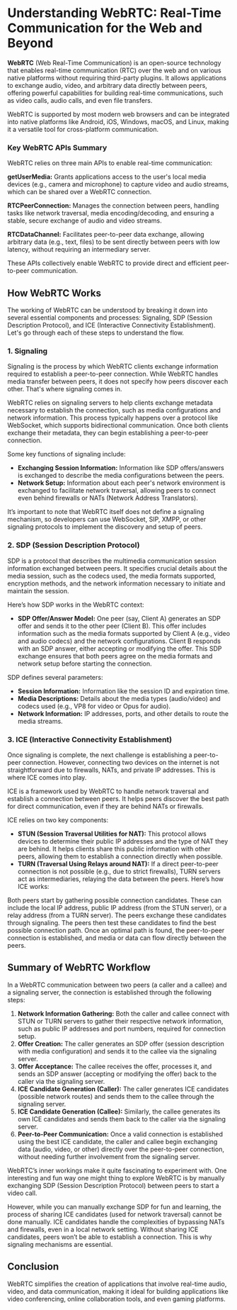 # Understanding WebRTC: Real-Time Communication for the Web and Beyond

**WebRTC** (Web Real-Time Communication) is an open-source technology that enables real-time communication (RTC) over the web and on various native platforms without requiring third-party plugins. It allows applications to exchange audio, video, and arbitrary data directly between peers, offering powerful capabilities for building real-time communications, such as video calls, audio calls, and even file transfers.

WebRTC is supported by most modern web browsers and can be integrated into native platforms like Android, iOS, Windows, macOS, and Linux, making it a versatile tool for cross-platform communication.

### Key WebRTC APIs Summary

WebRTC relies on three main APIs to enable real-time communication:

**getUserMedia:** Grants applications access to the user's local media devices (e.g., camera and microphone) to capture video and audio streams, which can be shared over a WebRTC connection.

**RTCPeerConnection:** Manages the connection between peers, handling tasks like network traversal, media encoding/decoding, and ensuring a stable, secure exchange of audio and video streams.

**RTCDataChannel:** Facilitates peer-to-peer data exchange, allowing arbitrary data (e.g., text, files) to be sent directly between peers with low latency, without requiring an intermediary server.

These APIs collectively enable WebRTC to provide direct and efficient peer-to-peer communication.

## How WebRTC Works

The working of WebRTC can be understood by breaking it down into several essential components and processes: Signaling, SDP (Session Description Protocol), and ICE (Interactive Connectivity Establishment). Let's go through each of these steps to understand the flow.

### 1. Signaling

Signaling is the process by which WebRTC clients exchange information required to establish a peer-to-peer connection. While WebRTC handles media transfer between peers, it does not specify how peers discover each other. That's where signaling comes in.

WebRTC relies on signaling servers to help clients exchange metadata necessary to establish the connection, such as media configurations and network information. This process typically happens over a protocol like WebSocket, which supports bidirectional communication. Once both clients exchange their metadata, they can begin establishing a peer-to-peer connection.

Some key functions of signaling include:

- **Exchanging Session Information:** Information like SDP offers/answers is exchanged to describe the media configurations between the peers.
- **Network Setup:** Information about each peer's network environment is exchanged to facilitate network traversal, allowing peers to connect even behind firewalls or NATs (Network Address Translators).

It’s important to note that WebRTC itself does not define a signaling mechanism, so developers can use WebSocket, SIP, XMPP, or other signaling protocols to implement the discovery and setup of peers.

### 2. SDP (Session Description Protocol)

SDP is a protocol that describes the multimedia communication session information exchanged between peers. It specifies crucial details about the media session, such as the codecs used, the media formats supported, encryption methods, and the network information necessary to initiate and maintain the session.

Here’s how SDP works in the WebRTC context:

- **SDP Offer/Answer Model:** One peer (say, Client A) generates an SDP offer and sends it to the other peer (Client B). This offer includes information such as the media formats supported by Client A (e.g., video and audio codecs) and the network configurations. Client B responds with an SDP answer, either accepting or modifying the offer. This SDP exchange ensures that both peers agree on the media formats and network setup before starting the connection.

SDP defines several parameters:
- **Session Information:** Information like the session ID and expiration time.
- **Media Descriptions:** Details about the media types (audio/video) and codecs used (e.g., VP8 for video or Opus for audio).
- **Network Information:** IP addresses, ports, and other details to route the media streams.

### 3. ICE (Interactive Connectivity Establishment)

Once signaling is complete, the next challenge is establishing a peer-to-peer connection. However, connecting two devices on the internet is not straightforward due to firewalls, NATs, and private IP addresses. This is where ICE comes into play.

ICE is a framework used by WebRTC to handle network traversal and establish a connection between peers. It helps peers discover the best path for direct communication, even if they are behind NATs or firewalls.

ICE relies on two key components:

- **STUN (Session Traversal Utilities for NAT):** This protocol allows devices to determine their public IP addresses and the type of NAT they are behind. It helps clients share this public information with other peers, allowing them to establish a connection directly when possible.
- **TURN (Traversal Using Relays around NAT):** If a direct peer-to-peer connection is not possible (e.g., due to strict firewalls), TURN servers act as intermediaries, relaying the data between the peers.
Here’s how ICE works:

Both peers start by gathering possible connection candidates. These can include the local IP address, public IP address (from the STUN server), or a relay address (from a TURN server).
The peers exchange these candidates through signaling.
The peers then test these candidates to find the best possible connection path.
Once an optimal path is found, the peer-to-peer connection is established, and media or data can flow directly between the peers.

## Summary of WebRTC Workflow

In a WebRTC communication between two peers (a caller and a callee) and a signaling server, the connection is established through the following steps:

1. **Network Information Gathering:** Both the caller and callee connect with STUN or TURN servers to gather their respective network information, such as public IP addresses and port numbers, required for connection setup.
2. **Offer Creation:** The caller generates an SDP offer (session description with media configuration) and sends it to the callee via the signaling server.
3. **Offer Acceptance:** The callee receives the offer, processes it, and sends an SDP answer (accepting or modifying the offer) back to the caller via the signaling server.
4. **ICE Candidate Generation (Caller):** The caller generates ICE candidates (possible network routes) and sends them to the callee through the signaling server.
5. **ICE Candidate Generation (Callee):** Similarly, the callee generates its own ICE candidates and sends them back to the caller via the signaling server.
6. **Peer-to-Peer Communication:** Once a valid connection is established using the best ICE candidate, the caller and callee begin exchanging data (audio, video, or other) directly over the peer-to-peer connection, without needing further involvement from the signaling server.

WebRTC’s inner workings make it quite fascinating to experiment with. One interesting and fun way one might thing to explore WebRTC is by manually exchanging SDP (Session Description Protocol) between peers to start a video call.

However, while you can manually exchange SDP for fun and learning, the process of sharing ICE candidates (used for network traversal) cannot be done manually. ICE candidates handle the complexities of bypassing NATs and firewalls, even in a local network setting. Without sharing ICE candidates, peers won’t be able to establish a connection. This is why signaling mechanisms are essential.

## Conclusion

WebRTC simplifies the creation of applications that involve real-time audio, video, and data communication, making it ideal for building applications like video conferencing, online collaboration tools, and even gaming platforms.